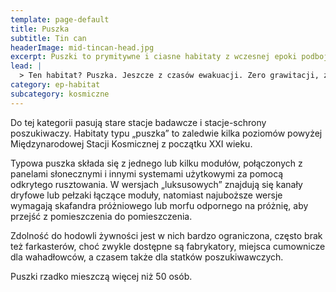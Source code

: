 ```yaml
---
template: page-default
title: Puszka
subtitle: Tin can
headerImage: mid-tincan-head.jpg
excerpt: Puszki to prymitywne i ciasne habitaty z wczesnej epoki podboju kosmosu
lead: |
  > Ten habitat? Puszka. Jeszcze z czasów ewakuacji. Zero grawitacji, zero prywatności, pełno kurzu. Ale jak nie masz repu, to lepsze to niż dryfować luzem.
category: ep-habitat
subcategory: kosmiczne
---
```

Do tej kategorii pasują stare stacje badawcze i stacje-schrony poszukiwaczy. Habitaty typu „puszka” to zaledwie kilka poziomów powyżej Międzynarodowej Stacji Kosmicznej z początku XXI wieku.

Typowa puszka składa się z jednego lub kilku modułów, połączonych z panelami słonecznymi i innymi systemami użytkowymi za pomocą odkrytego rusztowania. W wersjach „luksusowych” znajdują się kanały dryfowe lub pełzaki łączące moduły, natomiast najuboższe wersje wymagają skafandra próżniowego lub morfu odpornego na próżnię, aby przejść z pomieszczenia do pomieszczenia.

Zdolność do hodowli żywności jest w nich bardzo ograniczona, często brak też farkasterów, choć zwykle dostępne są fabrykatory, miejsca cumownicze dla wahadłowców, a czasem także dla statków poszukiwawczych.

Puszki rzadko mieszczą więcej niż 50 osób.
